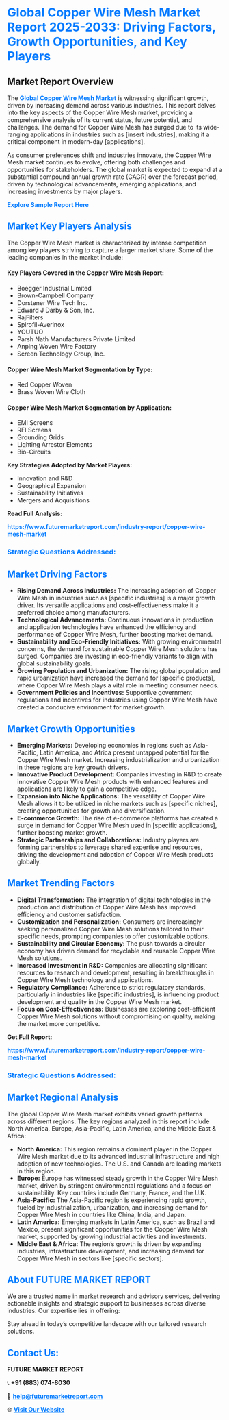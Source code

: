 <h1 style="color: #007BFF;">Global Copper Wire Mesh Market Report 2025-2033: Driving Factors, Growth Opportunities, and Key Players</h1>

<section id="overview">
<h2>Market Report Overview</h2>
<p>The <a href="https://www.futuremarketreport.com/industry-report/copper-wire-mesh-market" style="color: #007BFF; text-decoration: none;"><strong>Global Copper Wire Mesh Market</strong></a> is witnessing significant growth, driven by increasing demand across various industries. This report delves into the key aspects of the Copper Wire Mesh market, providing a comprehensive analysis of its current status, future potential, and challenges. The demand for Copper Wire Mesh has surged due to its wide-ranging applications in industries such as [insert industries], making it a critical component in modern-day [applications].</p>
<p>As consumer preferences shift and industries innovate, the Copper Wire Mesh market continues to evolve, offering both challenges and opportunities for stakeholders. The global market is expected to expand at a substantial compound annual growth rate (CAGR) over the forecast period, driven by technological advancements, emerging applications, and increasing investments by major players.</p>
</section>

<section id="overview">
<p><a href="https://www.futuremarketreport.com/request-sample/reportId=56407" style="color: #007BFF; text-decoration: none;"><strong>Explore Sample Report Here</strong></a></p>
</section>

<section id="key-players">
<h2 style="color: #007BFF;">Market Key Players Analysis</h2>
<p>The Copper Wire Mesh market is characterized by intense competition among key players striving to capture a larger market share. Some of the leading companies in the market include:</p>
<h4>Key Players Covered in the Copper Wire Mesh Report:</h4>
<ul><li>Boegger Industrial Limited</li><li>Brown-Campbell Company</li><li>Dorstener Wire Tech Inc.</li><li>Edward J Darby &amp; Son, Inc.</li><li>RajFilters</li><li>Spirofil-Averinox</li><li>YOUTUO</li><li>Parsh Nath Manufacturers Private Limited</li><li>Anping Woven Wire Factory</li><li>Screen Technology Group, Inc.</li></ul>
<h4>Copper Wire Mesh Market Segmentation by Type:</h4>
<ul><li>Red Copper Woven</li><li>Brass Woven Wire Cloth</li></ul>

<h4>Copper Wire Mesh Market Segmentation by Application:</h4>
<ul><li>EMI Screens</li><li>RFI Screens</li><li>Grounding Grids</li><li>Lighting Arrestor Elements</li><li>Bio-Circuits</li></ul>
<p><strong>Key Strategies Adopted by Market Players:</strong></p>
<ul>
<li>Innovation and R&D</li>
<li>Geographical Expansion</li>
<li>Sustainability Initiatives</li>
<li>Mergers and Acquisitions</li>
</ul>
</section>

<section>
<p><strong>Read Full Analysis: </strong></p><a href="https://www.futuremarketreport.com/industry-report/copper-wire-mesh-market" style="color: #007BFF; text-decoration: none;"><strong>https://www.futuremarketreport.com/industry-report/copper-wire-mesh-market</strong></a>
<h3 style="color: #007BFF;">Strategic Questions Addressed:</h3>
</section>

<section id="driving-factors">
<h2 style="color: #007BFF;">Market Driving Factors</h2>
<ul>
<li><strong>Rising Demand Across Industries:</strong> The increasing adoption of Copper Wire Mesh in industries such as [specific industries] is a major growth driver. Its versatile applications and cost-effectiveness make it a preferred choice among manufacturers.</li>
<li><strong>Technological Advancements:</strong> Continuous innovations in production and application technologies have enhanced the efficiency and performance of Copper Wire Mesh, further boosting market demand.</li>
<li><strong>Sustainability and Eco-Friendly Initiatives:</strong> With growing environmental concerns, the demand for sustainable Copper Wire Mesh solutions has surged. Companies are investing in eco-friendly variants to align with global sustainability goals.</li>
<li><strong>Growing Population and Urbanization:</strong> The rising global population and rapid urbanization have increased the demand for [specific products], where Copper Wire Mesh plays a vital role in meeting consumer needs.</li>
<li><strong>Government Policies and Incentives:</strong> Supportive government regulations and incentives for industries using Copper Wire Mesh have created a conducive environment for market growth.</li>
</ul>
</section>

<section id="growth-opportunities">
<h2 style="color: #007BFF;">Market Growth Opportunities</h2>
<ul>
<li><strong>Emerging Markets:</strong> Developing economies in regions such as Asia-Pacific, Latin America, and Africa present untapped potential for the Copper Wire Mesh market. Increasing industrialization and urbanization in these regions are key growth drivers.</li>
<li><strong>Innovative Product Development:</strong> Companies investing in R&D to create innovative Copper Wire Mesh products with enhanced features and applications are likely to gain a competitive edge.</li>
<li><strong>Expansion into Niche Applications:</strong> The versatility of Copper Wire Mesh allows it to be utilized in niche markets such as [specific niches], creating opportunities for growth and diversification.</li>
<li><strong>E-commerce Growth:</strong> The rise of e-commerce platforms has created a surge in demand for Copper Wire Mesh used in [specific applications], further boosting market growth.</li>
<li><strong>Strategic Partnerships and Collaborations:</strong> Industry players are forming partnerships to leverage shared expertise and resources, driving the development and adoption of Copper Wire Mesh products globally.</li>
</ul>
</section>

<section id="trending-factors">
<h2 style="color: #007BFF;">Market Trending Factors</h2>
<ul>
<li><strong>Digital Transformation:</strong> The integration of digital technologies in the production and distribution of Copper Wire Mesh has improved efficiency and customer satisfaction.</li>
<li><strong>Customization and Personalization:</strong> Consumers are increasingly seeking personalized Copper Wire Mesh solutions tailored to their specific needs, prompting companies to offer customizable options.</li>
<li><strong>Sustainability and Circular Economy:</strong> The push towards a circular economy has driven demand for recyclable and reusable Copper Wire Mesh solutions.</li>
<li><strong>Increased Investment in R&D:</strong> Companies are allocating significant resources to research and development, resulting in breakthroughs in Copper Wire Mesh technology and applications.</li>
<li><strong>Regulatory Compliance:</strong> Adherence to strict regulatory standards, particularly in industries like [specific industries], is influencing product development and quality in the Copper Wire Mesh market.</li>
<li><strong>Focus on Cost-Effectiveness:</strong> Businesses are exploring cost-efficient Copper Wire Mesh solutions without compromising on quality, making the market more competitive.</li>
</ul>
</section>

<section>
<p><strong>Get Full Report: </strong></p><a href="https://www.futuremarketreport.com/industry-report/copper-wire-mesh-market" style="color: #007BFF; text-decoration: none;"><strong>https://www.futuremarketreport.com/industry-report/copper-wire-mesh-market</strong></a>
<h3 style="color: #007BFF;">Strategic Questions Addressed:</h3>
</section>


<section id="regional-analysis">
<h2 style="color: #007BFF;">Market Regional Analysis</h2>
<p>The global Copper Wire Mesh market exhibits varied growth patterns across different regions. The key regions analyzed in this report include North America, Europe, Asia-Pacific, Latin America, and the Middle East & Africa:</p>
<ul>
<li><strong>North America:</strong> This region remains a dominant player in the Copper Wire Mesh market due to its advanced industrial infrastructure and high adoption of new technologies. The U.S. and Canada are leading markets in this region.</li>
<li><strong>Europe:</strong> Europe has witnessed steady growth in the Copper Wire Mesh market, driven by stringent environmental regulations and a focus on sustainability. Key countries include Germany, France, and the U.K.</li>
<li><strong>Asia-Pacific:</strong> The Asia-Pacific region is experiencing rapid growth, fueled by industrialization, urbanization, and increasing demand for Copper Wire Mesh in countries like China, India, and Japan.</li>
<li><strong>Latin America:</strong> Emerging markets in Latin America, such as Brazil and Mexico, present significant opportunities for the Copper Wire Mesh market, supported by growing industrial activities and investments.</li>
<li><strong>Middle East & Africa:</strong> The region’s growth is driven by expanding industries, infrastructure development, and increasing demand for Copper Wire Mesh in sectors like [specific sectors].</li>
</ul>
</section>

<footer>
<h2 style="color: #007BFF;">About FUTURE MARKET REPORT</h2>
<p>We are a trusted name in market research and advisory services, delivering actionable insights and strategic support to businesses across diverse industries. Our expertise lies in offering:</p>

<p>Stay ahead in today’s competitive landscape with our tailored research solutions.</p>

<h2 style="color: #007BFF;">Contact Us:</h2>
<p><strong>FUTURE MARKET REPORT</strong></p>
<p>📞 <strong>+91 (883) 074-8030</strong></p>
<p>📧 <strong><a href="mailto:help@futuremarketreport.com" style="color: #007BFF;">help@futuremarketreport.com</a></strong></p>
<p>🌐 <strong><a href="https://www.futuremarketreport.com/" style="color: #007BFF;">Visit Our Website</a></strong></p>
</footer>